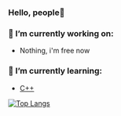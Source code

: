 ### Hello, people👋

### 🔭 I’m currently working on:
- Nothing, i'm free now
### 🌱 I’m currently learning:
- [C++]([https://learn.microsoft.com/ru-ru/cpp/cpp/?view=msvc-170])

[![Top Langs](https://github-readme-stats.vercel.app/api/top-langs/?username=cry-1337&layout=compact)](https://github.com/anuraghazra/github-readme-stats)
